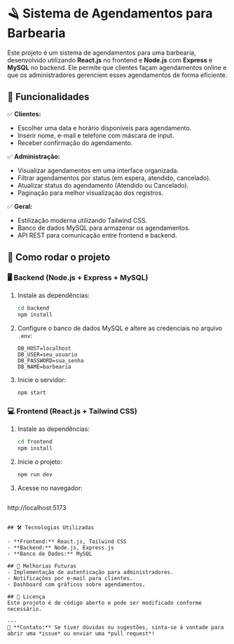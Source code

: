 # 🪒 Sistema de Agendamentos para Barbearia

Este projeto é um sistema de agendamentos para uma barbearia, desenvolvido utilizando **React.js** no frontend e **Node.js** com **Express** e **MySQL** no backend. Ele permite que clientes façam agendamentos online e que os administradores gerenciem esses agendamentos de forma eficiente.

## 📌 Funcionalidades

✅ **Clientes:**
- Escolher uma data e horário disponíveis para agendamento.
- Inserir nome, e-mail e telefone com máscara de input.
- Receber confirmação do agendamento.

✅ **Administração:**
- Visualizar agendamentos em uma interface organizada.
- Filtrar agendamentos por status (em espera, atendido, cancelado).
- Atualizar status do agendamento (Atendido ou Cancelado).
- Paginação para melhor visualização dos registros.

✅ **Geral:**
- Estilização moderna utilizando Tailwind CSS.
- Banco de dados MySQL para armazenar os agendamentos.
- API REST para comunicação entre frontend e backend.

## 🚀 Como rodar o projeto

### 🖥️ Backend (Node.js + Express + MySQL)

1. Instale as dependências:
   ```sh
   cd backend
   npm install
   ```

2. Configure o banco de dados MySQL e altere as credenciais no arquivo `.env`:
   ```env
   DB_HOST=localhost
   DB_USER=seu_usuario
   DB_PASSWORD=sua_senha
   DB_NAME=barbearia
   ```

3. Inicie o servidor:
   ```sh
   npm start
   ```

### 💻 Frontend (React.js + Tailwind CSS)

1. Instale as dependências:
   ```sh
   cd frontend
   npm install
   ```

2. Inicie o projeto:
   ```sh
   npm run dev
   ```

3. Acesse no navegador:
   ```
http://localhost:5173
```

## 🛠️ Tecnologias Utilizadas

- **Frontend:** React.js, Tailwind CSS
- **Backend:** Node.js, Express.js
- **Banco de Dados:** MySQL

## 📌 Melhorias Futuras
- Implementação de autenticação para administradores.
- Notificações por e-mail para clientes.
- Dashboard com gráficos sobre agendamentos.

## 📄 Licença
Este projeto é de código aberto e pode ser modificado conforme necessário.

---
📩 **Contato:** Se tiver dúvidas ou sugestões, sinta-se à vontade para abrir uma *issue* ou enviar uma *pull request*!

